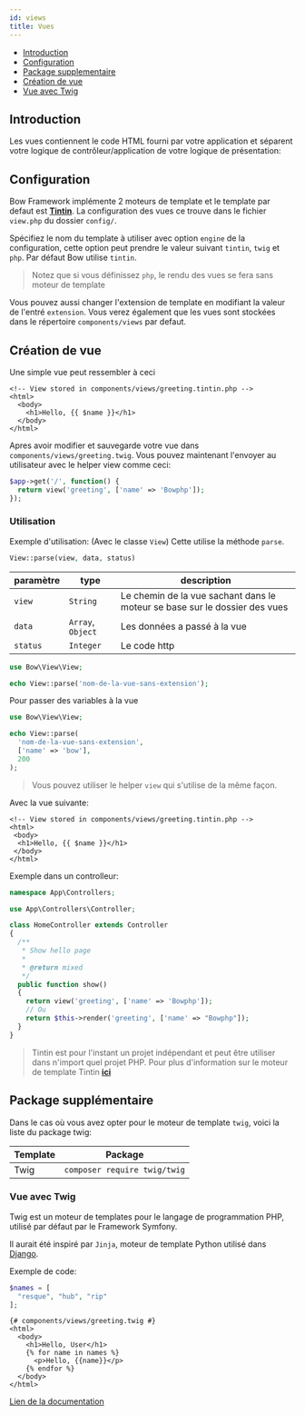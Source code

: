 ```yaml
---
id: views
title: Vues
---
```


- [Introduction](#introduction)
- [Configuration](#configuration)
- [Package supplementaire](#package-supplementaire)
- [Création de vue](#creation-de-vue)
- [Vue avec Twig](#vue-avec-twig)

## Introduction

Les vues contiennent le code HTML fourni par votre application et séparent votre logique de contrôleur/application de votre logique de présentation:

<script id="asciicast-srlT0uYy1bOin8Z3Z35E66JJB" src="https://asciinema.org/a/srlT0uYy1bOin8Z3Z35E66JJB.js" data-speed="3" data-rows="20" async></script>

## Configuration

Bow Framework implémente 2 moteurs de template et le template par defaut est **[Tintin](./tintin)**.
La configuration des vues ce trouve dans le fichier `view.php` du dossier `config/`.

Spécifiez le nom du template à utiliser avec option `engine` de la configuration, cette option peut prendre le valeur suivant `tintin`, `twig` et `php`. Par défaut Bow utilise `tintin`.

> Notez que si vous définissez `php`, le rendu des vues se fera sans moteur de template

Vous pouvez aussi changer l'extension de template en modifiant la valeur de l'entré `extension`. Vous verez également que les vues sont stockées dans le répertoire `components/views` par defaut.

## Création de vue

Une simple vue peut ressembler à ceci

```twig
<!-- View stored in components/views/greeting.tintin.php -->
<html>
  <body>
    <h1>Hello, {{ $name }}</h1>
  </body>
</html>
```

Apres avoir modifier et sauvegarde votre vue dans `components/views/greeting.twig`. Vous pouvez maintenant l'envoyer au utilisateur avec le helper view comme ceci:

```php
$app->get('/', function() {
  return view('greeting', ['name' => 'Bowphp']);
});
```

### Utilisation

Exemple d'utilisation: (Avec le classe `View`)
Cette utilise la méthode `parse`.

```php
View::parse(view, data, status)
```

| paramètre | type | description|
|-----------|------|------------|
| `view`      | `String` | Le chemin de la vue sachant dans le moteur se base sur le dossier des vues|
| `data`      | `Array`, `Object` | Les données a passé à la vue|
| `status`    | `Integer` | Le code http |

```php
use Bow\View\View;

echo View::parse('nom-de-la-vue-sans-extension');
```

Pour passer des variables à la vue

```php
use Bow\View\View;

echo View::parse(
  'nom-de-la-vue-sans-extension',
  ['name' => 'bow'],
  200
);
```

> Vous pouvez utiliser le helper `view` qui s'utilise de la même façon.

Avec la vue suivante:

```twig
<!-- View stored in components/views/greeting.tintin.php -->
<html>
 <body>
  <h1>Hello, {{ $name }}</h1>
 </body>
</html>
```

Exemple dans un controlleur:

```php
namespace App\Controllers;

use App\Controllers\Controller;

class HomeController extends Controller
{
  /**
   * Show hello page
   *
   * @return mixed
   */
  public function show()
  {
    return view('greeting', ['name' => 'Bowphp']);
    // Ou
    return $this->render('greeting', ['name' => "Bowphp"]);
  }
}
```

> Tintin est pour l'instant un projet indépendant et peut être utiliser dans n'import quel projet PHP. Pour plus d'information sur le moteur de template Tintin **[ici](./tintin)**

## Package supplémentaire

Dans le cas où vous avez opter pour le moteur de template `twig`, voici la liste du package twig:

| Template | Package |
| ------- | ------- |
| Twig | `composer require twig/twig` |

### Vue avec Twig

Twig est un moteur de templates pour le langage de programmation PHP, utilisé par défaut par le Framework Symfony.

Il aurait été inspiré par `Jinja`, moteur de template Python utilisé dans [Django](https://www.djangoproject.com).

Exemple de code:

```php
$names = [
  "resque", "hub", "rip"
];
```

```twig
{# components/views/greeting.twig #}
<html>
  <body>
    <h1>Hello, User</h1>
    {% for name in names %}
      <p>Hello, {{name}}</p>
    {% endfor %}
  </body>
</html>
```

[Lien de la documentation](https://twig.symfony.com/ 'Lien de la documentation')